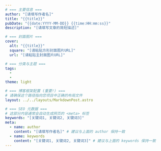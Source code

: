 ```yaml
---
# === 主要信息 ===
author: "[请填写作者名]"
title: "{{title}}"
pubDate: "{{date:YYYY-MM-DD}} {{time:HH:mm:ss}}"
description: "[请填写文章的简短描述]"

# === 封面图片 ===
cover:
  alt: "{{title}}"
  square: "[请粘贴方形封面图片URL]"
  url: "[请粘贴主封面图片URL]"

# === 分类与主题 ===
tags:
  - 
  - 
theme: light

# === 博客框架配置 (重要!) ===
# 请确保这个路径指向您项目中正确的布局文件
layout: ../../layouts/MarkdownPost.astro

# === SEO 元数据 ===
# 这部分内容通常会自动生成网页的 <meta> 标签
keywords: "[关键词1, 关键词2, 关键词3]"
meta:
  - name: author
    content: "[请填写作者名]" # 建议与上面的 author 保持一致
  - name: keywords
    content: "[关键词1, 关键词2, 关键词3]" # 建议与上面的 keywords 保持一致
---
```


<!-- 在这里开始撰写您的正文 -->